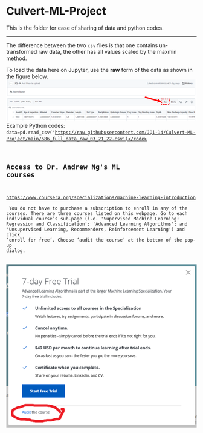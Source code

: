 # Culvert-ML-Project
This is the folder for ease of sharing of data and python codes.<br/>
***
The difference between the two <code>csv</code> files is that one contains un-transformed raw data, the other has all values scaled by the maxmin method.

To load the data here on Jupyter, use the **raw** form of the data as shown in the figure below.<br/>
<img src="https://github.com/JQi-14/Culvert-ML-Project/blob/main/Misc./note.png?raw=true" />
Example Python codes:<br/>
<code>data=pd.read_csv('https://raw.githubusercontent.com/JQi-14/Culvert-ML-Project/main/686_full_data_raw_03_21_22.csv')</code><br/>


## Access to Dr. Andrew Ng's ML courses
https://www.coursera.org/specializations/machine-learning-introduction <br/>
You do not have to purchase a subscription to enroll in any of the courses. There are three courses listed on this webpage. 
Go to each individual course’s sub-page (i.e. 'Supervised Machine Learning: Regression and Classification'; 'Advanced Learning Algorithms'; and 'Unsupervised Learning, Recommenders, Reinforcement Learning') and click ‘enroll for free’. Choose ‘audit the course’ at the bottom of the pop-up dialog. <br/>

<img src="https://github.com/JQi-14/Culvert-ML-Project/blob/main/Misc./corsara.png?raw=true" />
